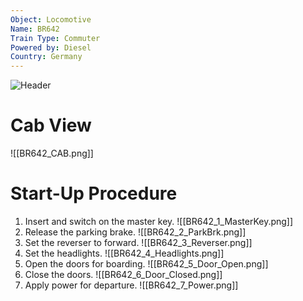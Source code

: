 ```yaml
---
Object: Locomotive
Name: BR642
Train Type: Commuter
Powered by: Diesel
Country: Germany
---
```

![Header](https://i.ytimg.com/vi/qKEQssqIK-0/maxresdefault.jpg)


# Cab View
![[BR642_CAB.png]]

# Start-Up Procedure
1. Insert and switch on the master key.
![[BR642_1_MasterKey.png]]
2. Release the parking brake.
![[BR642_2_ParkBrk.png]]
3. Set the reverser to forward.
![[BR642_3_Reverser.png]]
4. Set the headlights.
![[BR642_4_Headlights.png]]
5. Open the doors for boarding.
![[BR642_5_Door_Open.png]]
6. Close the doors.
![[BR642_6_Door_Closed.png]]
7. Apply power for departure.
![[BR642_7_Power.png]]
